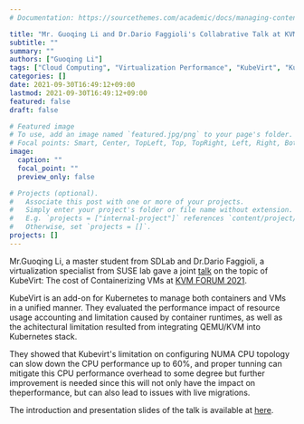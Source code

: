 ```yaml
---
# Documentation: https://sourcethemes.com/academic/docs/managing-content/

title: "Mr. Guoqing Li and Dr.Dario Faggioli's Collabrative Talk at KVM FORUM 2021"
subtitle: ""
summary: ""
authors: ["Guoqing Li"]
tags: ["Cloud Computing", "Virtualization Performance", "KubeVirt", "Kubernetes"]
categories: []
date: 2021-09-30T16:49:12+09:00
lastmod: 2021-09-30T16:49:12+09:00
featured: false
draft: false

# Featured image
# To use, add an image named `featured.jpg/png` to your page's folder.
# Focal points: Smart, Center, TopLeft, Top, TopRight, Left, Right, BottomLeft, Bottom, BottomRight.
image:
  caption: ""
  focal_point: ""
  preview_only: false

# Projects (optional).
#   Associate this post with one or more of your projects.
#   Simply enter your project's folder or file name without extension.
#   E.g. `projects = ["internal-project"]` references `content/project/deep-learning/index.md`.
#   Otherwise, set `projects = []`.
projects: []
---
```


Mr.Guoqing Li, a master student from SDLab and Dr.Dario Faggioli, a virtualization specialist from SUSE lab gave a joint [talk](https://youtu.be/x_czS9Iuo2o) on the topic of KubeVirt: The cost of Containerizing VMs at [KVM FORUM 2021](https://events.linuxfoundation.org/kvm-forum/).

KubeVirt is an add-on for Kubernetes to manage both containers and VMs in a unified manner. They evaluated the performance impact of resource usage accounting and limitation caused by container runtimes, as well as the achitectural limitation resulted from integrating QEMU/KVM into Kubernetes stack.

They showed that Kubevirt's limitation on configuring NUMA CPU topology can slow down the CPU performance up to 60%, and proper tunning can mitigate this CPU performance overhead to some degree but further improvement is needed since this will not only have the impact on theperformance, but can also lead to issues with live migrations.

The introduction and presentation slides of the talk is available at [here](https://events.linuxfoundation.org/kvm-forum/program/schedule/).
